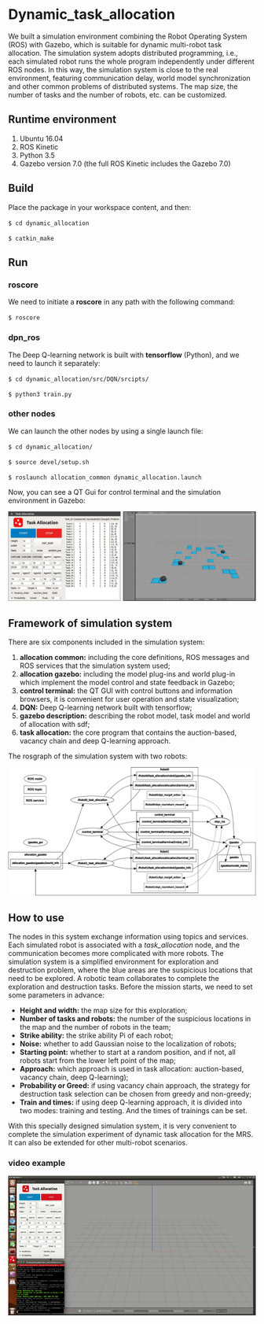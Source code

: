 #   Dynamic_task_allocation

We built a simulation environment combining the Robot Operating System (ROS) with Gazebo, which is suitable for dynamic multi-robot task allocation. The simulation system adopts distributed programming,
i.e., each simulated robot runs the whole program independently under different ROS nodes. In this way, the simulation system is close to the real environment, featuring communication delay, world model synchronization and other common problems of distributed systems. The map size, the number of tasks and the number of robots, etc. can be customized.

## Runtime environment

1. Ubuntu 16.04
2. ROS Kinetic
3. Python 3.5
4. Gazebo version 7.0 (the full ROS Kinetic includes the Gazebo 7.0)

## Build

Place the package in your workspace content, and then:

`$ cd dynamic_allocation`

`$ catkin_make`

## Run

### roscore

We need to initiate a **roscore** in any path with the following command:

`$ roscore`

### dpn_ros

The Deep Q-learning network is built with **tensorflow** (Python), and we need to launch it separately:

`$ cd dynamic_allocation/src/DQN/srcipts/`

`$ python3 train.py`

### other nodes

We can launch the other nodes by using a single launch file:

`$ cd dynamic_allocation/`

`$ source devel/setup.sh`

`$ roslaunch allocation_common dynamic_allocation.launch`

Now, you can see a QT Gui for control terminal and the simulation environment in Gazebo:

![](image/control_terminal&Gazebo.png) 

## Framework of simulation system

There are six components included in the simulation system:

1. **allocation common:**  including the core definitions, ROS messages and ROS services that the simulation system used;
2. **allocation gazebo:** including the model plug-ins and world plug-in which implement the model control and state feedback in Gazebo;
3. **control terminal:** the QT GUI with control buttons and information browsers, it is convenient for user operation and state visualization;
4. **DQN:** Deep Q-learning network built with tensorflow;
5. **gazebo description:** describing the robot model, task model and world of allocation with sdf;
6. **task allocation:** the core program that contains the auction-based, vacancy chain and deep Q-learning approach.

The rosgraph of the simulation system with two robots:

![](image/rosgraph.png)

## How to use

The nodes in this system exchange information using topics and services. Each simulated robot is associated with a *task_allocation* node, and the communication becomes more complicated with more robots. The simulation system is a simplified environment for exploration and destruction problem, where the blue areas are the suspicious locations that need to be explored. A robotic team collaborates to complete the exploration and destruction tasks. Before the mission starts, we need to set some parameters in advance:

- **Height and width:**  the map size for this exploration;
- **Number of tasks and robots:** the number of the suspicious locations in the map and the number of robots in the team;
- **Strike ability:** the strike ability Pi of each robot;
- **Noise:** whether to add Gaussian noise to the localization of robots;
- **Starting point:** whether to start at a random position, and if not, all robots start from the lower left point of the map;
- **Approach:** which approach is used in task allocation: auction-based, vacancy chain, deep Q-learning);
- **Probability or Greed:** if using vacancy chain approach, the strategy for destruction task selection can be chosen from greedy and non-greedy;
- **Train and times:** if using deep Q-learning approach, it is divided into two modes: training and testing. And the times of trainings can be set.

With this specially designed simulation system, it is very convenient to complete the simulation experiment of dynamic task allocation for the MRS. It can also be extended for other multi-robot scenarios.

### video example

<div align=center><img src="image/video.gif"></div>